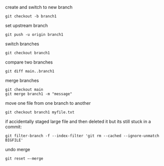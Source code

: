create and switch to new branch
```
git checkout -b branch1
```

set upstream branch
```
git push -u origin branch1
```

switch branches
```
git checkout branch1
```

compare two branches
```
git diff main..branch1
```

merge branches
```
git checkout main
git merge branch1 -m "message"
```

move one file from one branch to another
```
git checkout branch1 myfile.txt
```

if accidentally staged large file and then deleted it but its still stuck in a commit:
```
git filter-branch -f --index-filter 'git rm --cached --ignore-unmatch BIGFILE'
```

undo merge
```
git reset –-merge
```